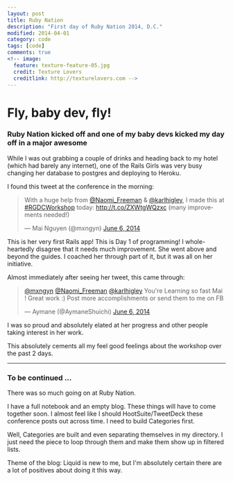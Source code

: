 ```yaml
---
layout: post
title: Ruby Nation
description: "First day of Ruby Nation 2014, D.C."
modified: 2014-04-01
category: code
tags: [code]
comments: true
<!-- image:
  feature: texture-feature-05.jpg
  credit: Texture Lovers
  creditlink: http://texturelovers.com -->
---
```


# Fly, baby dev, fly!

### Ruby Nation kicked off and one of my baby devs kicked my day off in a major awesome

While I was out grabbing a couple of drinks and heading back to my hotel (which had barely any internet), one of the Rails Girls was very busy changing her database to postgres and deploying to Heroku.

I found this tweet at the conference in the morning:

<blockquote class="twitter-tweet" lang="en"><p>With a huge help from <a href="https://twitter.com/Naomi_Freeman">@Naomi_Freeman</a> &amp; <a href="https://twitter.com/karlhigley">@karlhigley</a>, I made this at <a href="https://twitter.com/search?q=%23RGDCWorkshop&amp;src=hash">#RGDCWorkshop</a> today: <a href="http://t.co/ZXWtgWQzxc">http://t.co/ZXWtgWQzxc</a> (many improvements needed!)</p>&mdash; Mai Nguyen (@mxngyn) <a href="https://twitter.com/mxngyn/statuses/474734814353182720">June 6, 2014</a></blockquote>
<script async src="//platform.twitter.com/widgets.js" charset="utf-8"></script>

This is her very first Rails app! This is Day 1 of programming! I whole-heartedly disagree that it needs much improvement. She went above and beyond the guides. I coached her through part of it, but it was all on her initiative.

Almost immediately after seeing her tweet, this came through:

<blockquote class="twitter-tweet" data-conversation="none" lang="en"><p><a href="https://twitter.com/mxngyn">@mxngyn</a> <a href="https://twitter.com/Naomi_Freeman">@Naomi_Freeman</a> <a href="https://twitter.com/karlhigley">@karlhigley</a> You&#39;re Learning so fast Mai ! Great work :) &#10;Post more accomplishments or send them to me on FB</p>&mdash; Aymane (@AymaneShuichi) <a href="https://twitter.com/AymaneShuichi/statuses/474864933528547330">June 6, 2014</a></blockquote>
<script async src="//platform.twitter.com/widgets.js" charset="utf-8"></script>

I was so proud and absolutely elated at her progress and other people taking interest in her work.

This absolutely cements all my feel good feelings about the workshop over the past 2 days.

<hr />

### To be continued ...

There was so much going on at Ruby Nation. 

I have a full notebook and an empty blog. These things will have to come together soon. I almost feel like I should HootSuite/TweetDeck these conference posts out across time. I need to build Categories first. 

Well, Categories are built and even separating themselves in my directory. I just need the piece to loop through them and make them show up in filtered lists.

Theme of the blog: Liquid is new to me, but I'm absolutely certain there are a lot of positives about doing it this way.